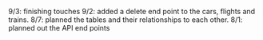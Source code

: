 9/3: finishing touches
9/2: added a delete end point to the cars, flights and trains.
8/7: planned the tables and their relationships to each other.
8/1: planned out the API end points
